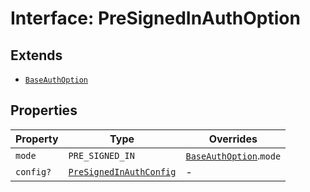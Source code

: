 # Interface: PreSignedInAuthOption

## Extends

- [`BaseAuthOption`](base-auth-option.md)

## Properties

| Property | Type | Overrides |
| ------ | ------ | ------ |
| `mode` | `PRE_SIGNED_IN` | [`BaseAuthOption`](base-auth-option.md).`mode` |
| `config?` | [`PreSignedInAuthConfig`](pre-signed-in-auth-config.md) | - |
